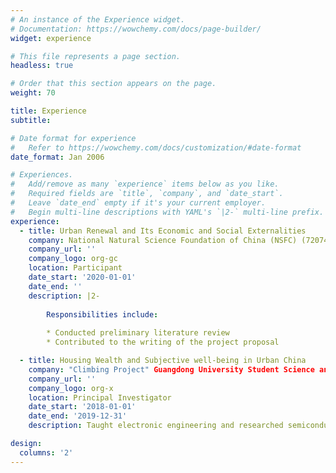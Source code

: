 ```yaml
---
# An instance of the Experience widget.
# Documentation: https://wowchemy.com/docs/page-builder/
widget: experience

# This file represents a page section.
headless: true

# Order that this section appears on the page.
weight: 70

title: Experience
subtitle:

# Date format for experience
#   Refer to https://wowchemy.com/docs/customization/#date-format
date_format: Jan 2006

# Experiences.
#   Add/remove as many `experience` items below as you like.
#   Required fields are `title`, `company`, and `date_start`.
#   Leave `date_end` empty if it's your current employer.
#   Begin multi-line descriptions with YAML's `|2-` multi-line prefix.
experience:
  - title: Urban Renewal and Its Economic and Social Externalities
    company: National Natural Science Foundation of China (NSFC) (72074097)
    company_url: ''
    company_logo: org-gc
    location: Participant
    date_start: '2020-01-01'
    date_end: ''
    description: |2-
   
        Responsibilities include:
        
        * Conducted preliminary literature review 
        * Contributed to the writing of the project proposal

  - title: Housing Wealth and Subjective well-being in Urban China
    company: "Climbing Project" Guangdong University Student Science and Technology Innovation Cultivation Special Fund Project (pdjhb0069)
    company_url: ''
    company_logo: org-x
    location: Principal Investigator
    date_start: '2018-01-01'
    date_end: '2019-12-31'
    description: Taught electronic engineering and researched semiconductor physics.

design:
  columns: '2'
---
```

